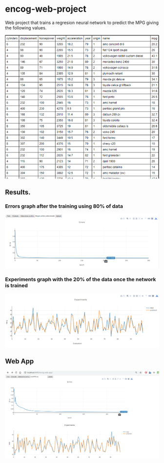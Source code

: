 # encog-web-project

Web project that trains a regresion neural network to predict the 
MPG giving the following values.

![Alt text](images/data.PNG?raw=true "Data")


## Results.
### Errors graph after the training using 80% of data
![Alt text](images/errors.png?raw=true "Errors")


### Experiments graph with the 20% of the data once the network is trained 
![Alt text](images/experiments.png?raw=true "Experiments")


## Web App

![Alt text](images/app.PNG?raw=true "Data")
